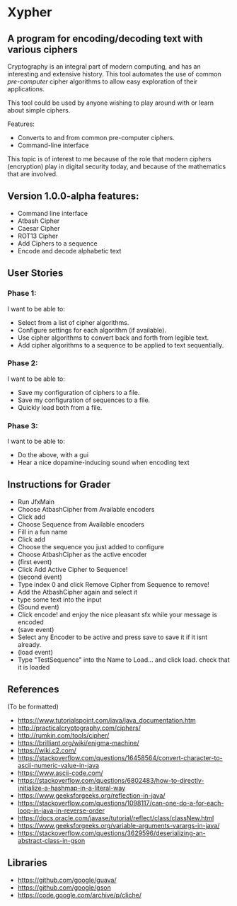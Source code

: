 # Xypher

## A program for encoding/decoding text with various ciphers

Cryptography is an integral part of modern computing, and has an interesting and extensive history.
This tool automates the use of common *pre-computer* cipher algorithms to allow easy exploration 
of their applications. 

This tool could be used by anyone wishing to play around with or learn about simple ciphers.

Features:
 - Converts to and from common pre-computer ciphers.
 - Command-line interface

This topic is of interest to me because of the role that modern ciphers (encryption) play in
digital security today, and because of the mathematics that are involved.

## Version 1.0.0-alpha features:
- Command line interface
- Atbash Cipher
- Caesar Cipher
- ROT13 Cipher
- Add Ciphers to a sequence
- Encode and decode alphabetic text


## User Stories

### Phase 1:
I want to be able to:
- Select from a list of cipher algorithms.
- Configure settings for each algorithm (if available).
- Use cipher algorithms to convert back and forth from legible text.
- Add cipher algorithms to a sequence to be applied to text sequentially.

### Phase 2:
I want to be able to:
- Save my configuration of ciphers to a file.
- Save my configuration of sequences to a file.
- Quickly load both from a file.

### Phase 3:
I want to be able to:
- Do the above, with a gui
- Hear a nice dopamine-inducing sound when encoding text

## Instructions for Grader
- Run JfxMain
- Choose AtbashCipher from Available encoders
- Click add
- Choose Sequence from Available encoders
- Fill in a fun name
- Click add
- Choose the sequence you just added to configure
- Choose AtbashCipher as the active encoder
- (first event)
- Click Add Active Cipher to Sequence!
- (second event)
- Type index 0 and click Remove Cipher from Sequence to remove!
- Add the AtbashCipher again and select it
- type some text into the input
- (Sound event)
- Click encode! and enjoy the nice pleasant sfx while your message is encoded
- (save event)
- Select any Encoder to be active and press save to save it if it isnt already.
- (load event)
- Type "TestSequence" into the Name to Load... and click load. check that it is loaded


## References
 (To be formatted)
 - https://www.tutorialspoint.com/java/java_documentation.htm
 - http://practicalcryptography.com/ciphers/
 - http://rumkin.com/tools/cipher/
 - https://brilliant.org/wiki/enigma-machine/
 - https://wiki.c2.com/
 - https://stackoverflow.com/questions/16458564/convert-character-to-ascii-numeric-value-in-java
 - https://www.ascii-code.com/
 - https://stackoverflow.com/questions/6802483/how-to-directly-initialize-a-hashmap-in-a-literal-way
 - https://www.geeksforgeeks.org/reflection-in-java/
 - https://stackoverflow.com/questions/1098117/can-one-do-a-for-each-loop-in-java-in-reverse-order
 - https://docs.oracle.com/javase/tutorial/reflect/class/classNew.html
 - https://www.geeksforgeeks.org/variable-arguments-varargs-in-java/
 - https://stackoverflow.com/questions/3629596/deserializing-an-abstract-class-in-gson
 
 ## Libraries
 - https://github.com/google/guava/
 - https://github.com/google/gson
 - https://code.google.com/archive/p/cliche/